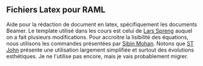 ## Fichiers Latex pour RAML

Aide pour la rédaction de document en latex, spécifiquement les documents Beamer. Le template utilisé dans les cours est celui de [Lars Spreng](https://fr.overleaf.com/latex/templates/elegant-slides/yfqyhpprvdmg) auquel on a fait plusieurs modifications.
Pour accroitre la lisibilité des équations, nous utilisons les commandes présentées par [Sibin Mohan](https://github.com/synercys/annotated_latex_equations/). Notons que [ST John](https://github.com/st--/annotate-equations?tab=readme-ov-file) présente une utilisation largement simplifiée et surtout des évolutions esthétiques. Je ne l'utilise pas encore, mais je vais probablement migrer.
